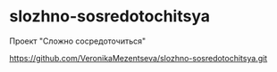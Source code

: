 # slozhno-sosredotochitsya
Проект "Сложно сосредоточиться"

https://github.com/VeronikaMezentseva/slozhno-sosredotochitsya.git
